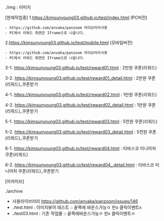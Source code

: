 ./img : 이미지


[현재작업중]
1.https://kimsunyoung03.github.io/test/index.html (PC버전)

	- https://github.com/anvaka/panzoom 라이브러리사용
    - PC에서 리워드 화면은 Iframe으로 나옵니다.

2.https://kimsunyoung03.github.io/test/mobile.html (모바일버전)

	- https://github.com/anvaka/panzoom 라이브러리사용
    - PC에서 리워드 화면은 Iframe으로 나옵니다.



    
3-1. https://kimsunyoung03.github.io/test/reward01.html : 2만원 쿠폰(리워드)

 3-2. https://kimsunyoung03.github.io/test/reward01_detail.html : 2만원 쿠폰(리워드)_쿠폰받기


4-1. https://kimsunyoung03.github.io/test/reward02.html : 1만원 쿠폰(리워드)

 4-2. https://kimsunyoung03.github.io/test/reward02_detail.html : 1만원 쿠폰(리워드)_쿠폰받기
	

    
5-1. https://kimsunyoung03.github.io/test/reward03.html : 5천원 쿠폰(리워드)

 5-2. https://kimsunyoung03.github.io/test/reward03_detail.html : 5천원 쿠폰(리워드)_쿠폰받기



6-1. https://kimsunyoung03.github.io/test/reward04.html : 타바스코 미니어처 쿠폰(리워드)

 6-2. https://kimsunyoung03.github.io/test/reward04_.detail.html : 타바스코 미니어처 쿠폰(리워드)_쿠폰받기


[아카이브]

./archive
- 사용라이브러리 https://github.com/anvaka/panzoom/issues/146
- ./test.html :  이미지뷰어 테스트 :: 끝쪽에 바운스가능ㅇ 핀o 클릭이벤트x
- ./test03.html : 기존 작업물 :: 끝쪽에바운스가능ㅇ 핀x 클릭이벤트ㅇ
